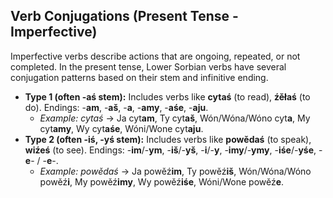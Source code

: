## Verb Conjugations (Present Tense - Imperfective)

Imperfective verbs describe actions that are ongoing, repeated, or not completed. In the present tense, Lower Sorbian verbs have several conjugation patterns based on their stem and infinitive ending.

* **Type 1 (often -aś stem):** Includes verbs like **cytaś** (to read), **źěłaś** (to do). Endings: -**am**, -**aš**, -**a**, -**amy**, -**aśe**, -**aju**.
    * *Example: cytaś* -> Ja cyt**am**, Ty cyt**aš**, Wón/Wóna/Wóno cyt**a**, My cyt**amy**, Wy cyt**aśe**, Wóni/Wone cyt**aju**.
* **Type 2 (often -iś, -yś stem):** Includes verbs like **powědaś** (to speak), **wiźeś** (to see). Endings: -**im**/-**ym**, -**iš**/-**yš**, -**i**/-**y**, -**imy**/-**ymy**, -**iśe**/-**yśe**, -**e**- / -**e**-.
    * *Example: powědaś* -> Ja powěź**im**, Ty powěź**iš**, Wón/Wóna/Wóno powěź**i**, My powěź**imy**, Wy powěź**iśe**, Wóni/Wone powěź**e**.